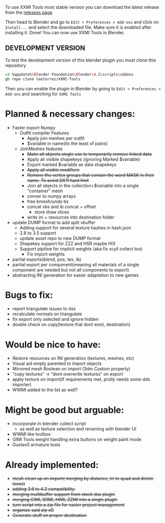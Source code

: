 To use XXMI Tools most stable version you can download the latest release from the [releases page](https://github.com/leotorrez/XXMI-Tools/releases)

Then head to Blender and go to `Edit > Preferences > Add-ons` and click on `Install...` and select the downloaded file.
Make sure it is enabled after installing it.
Done! You can now use XXMI Tools in Blender.

## DEVELOPMENT VERSION

To test the development version of this blender plugin you must clone this repository

```bash
cd %appdata%\Blender Foundation\Blender\4.2\scripts\addons
gh repo clone leotorrez/XXMI-Tools
```

Then you can enable the plugin in Blender by going to `Edit > Preferences > Add-ons` and searching for `XXMI Tools`

# Planned & necessary changes:
- Faster export Numpy
    - Outfit compiler Features
        - Apply join meshes per outfit
        - $variable in name(its the least of pains)
    - JoinMeshes features
        - ~~Make all objects single use to temporarily remove linked data~~
        - Apply all visible shapekeys (ignoring Marked $variable)
        - Export marked $variable as data shapekeys
        - ~~Apply all visible modifiers~~
        - ~~Remove the vertex groups that contain the word MASK in their name. To avoid DX11 hard limit~~
        - Join all objects in the collection+$variable into a single "container" mesh
        - conver to numpy arrays
        - free bmesh/undo bs
        - concat vbs and ib concat + offset
            - store draw slices
        - write ini + resources into destination folder
- update DUMP format to add split vbuffer
    - Adding support for several texture hashes in hash.json
    - 2.8 to 3.5 support
    - update asset repo to new DUMP format
    - Shapekey support for ZZZ and HSR maybe HI3
    - Support pipiline for implicit weights (aka fix scyll collect too)
        - Fix import weights
- partial exports(blend, pos, tex, ib)
- partial export per component(meaning all materials of a single component are needed but not all components to export)
- abstracting INI generation for easier adaptation to new games

# Bugs to fix:
- report triangulate issues to dss
- recalculate normals on triangulate
- fix export only selected and ignore hidden
- double check on copy(texture that dont exist, destination)

# Would be nice to have:
- Restore resources on INI generation (textures, meshes, etc)
- Visual aid empty parented to import objects
- Mirrored mesh Boolean on import (3dm Custom property)
- "copy textures" -> "dont overwrite textures" on export
- apply texture on import(if requirements met, prolly needs some dds importer)
- WWMI added to the list as well?

# Might be good but arguable:
- incorporate in-blender collect script
    - as well as texture selection and renaming with blender UI
- WWMI like toolbox
- GIMI Tools weight handling extra buttons on weight paint mode
- Gustav0 armature tools


# Already implemented:
- ~~mesh clean up on import( merging by distance, tri to quad and delete loose)~~
- ~~adding 3.6 to 4.2 compatibility.~~
- ~~merging multibuffer support from stock dss plugin~~
- ~~merging GIMI, SRMI, HIMI, ZZMI into a single plugin~~
- ~~turn script into a zip file for easier project management~~
- ~~organize said zip xD~~
- ~~Generate stuff on proper destination~~